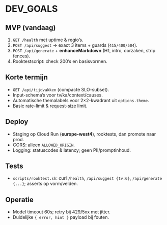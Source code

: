 # DEV_GOALS

## MVP (vandaag)
1) `GET /health` met uptime & regio’s.
2) `POST /api/suggest` → exact 3 items + guards (`415/400/504`).
3) `POST /api/generate` + **enhanceMarkdown** (H1, intro, oorzaken, strip fences).
4) Rooktestscript: check 200’s en basisvormen.

## Korte termijn
- `GET /api/tijdvakken` (compacte SLO-subset).
- Input-schema’s voor tv/ka/context/causes.
- Automatische themalabels voor 2×2-kwadrant uit `options.theme`.
- Basic rate-limit & request-size limit.

## Deploy
- Staging op Cloud Run (**europe-west4**), rooktests, dan promote naar prod.
- CORS: alleen `ALLOWED_ORIGIN`.
- Logging: statuscodes & latency; geen PII/promptinhoud.

## Tests
- `scripts/rooktest.sh`: curl `/health`, `/api/suggest {tv:6}`, `/api/generate {...}`; asserts op vorm/velden.

## Operatie
- Model timeout 60s; retry bij 429/5xx met jitter.
- Duidelijke `{ error, hint }` payload bij fouten.
